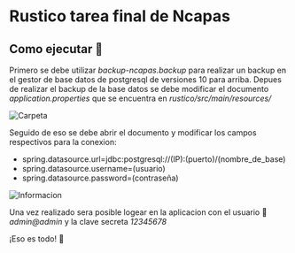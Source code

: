 # Rustico tarea final de Ncapas

## Como ejecutar :rocket:
Primero se debe utilizar *backup-ncapas.backup* para realizar un backup en el gestor de base datos de postgresql de versiones 10 para arriba. Depues de realizar el backup de la base datos se debe modificar el documento *application.properties* que se encuentra en *rustico/src/main/resources/*

![Carpeta](https://i.imgur.com/JM3ycBd.png)

Seguido de eso se debe abrir el documento y modificar los campos respectivos para la conexion:

- spring.datasource.url=jdbc:postgresql://(IP):(puerto)/(nombre_de_base)
- spring.datasource.username=(usuario)
- spring.datasource.password=(contraseña)

![Informacion](https://i.imgur.com/6aSae4X.png)


Una vez realizado sera posible logear en la aplicacion con el usuario :key: _admin@admin_ y la clave secreta _12345678_ 

¡Eso es todo! :tada:
